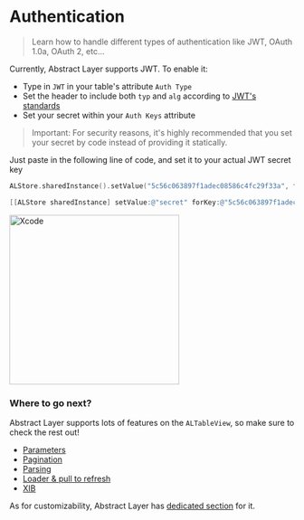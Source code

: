 # Authentication

> Learn how to handle different types of authentication like JWT, OAuth 1.0a, OAuth 2, etc...

Currently, Abstract Layer supports JWT.
To enable it:

* Type in `JWT` in your table's attribute `Auth Type`
* Set the header to include both `typ` and `alg` according to [JWT's standards](https://jwt.io)
* Set your secret within your `Auth Keys` attribute

> Important:
For security reasons, it's highly recommended that you set your secret by code instead of providing it statically.

Just paste in the following line of code, and set it to your actual JWT secret key
 
```Swift
ALStore.sharedInstance().setValue("5c56c063897f1adec08586c4fc29f33a", forKey: "secret")
```

```Objective-C
[[ALStore sharedInstance] setValue:@"secret" forKey:@"5c56c063897f1adec08586c4fc29f33a"];
```
<img width="300" alt="Xcode" src="../menu/table-view/attachments/table-view-authentication.png">

### Where to go next?

Abstract Layer supports lots of features on the `ALTableView`, so make sure to check the rest out!

* [Parameters](/menu/table-view/parameters)
* [Pagination](/menu/table-view/pagination)
* [Parsing](/menu/table-view/parsing)
* [Loader & pull to refresh](/menu/table-view/loader)
* [XIB](/menu/table-view/xib)

As for customizability, Abstract Layer has [dedicated section](/menu/table-view/custom-cases) for it.